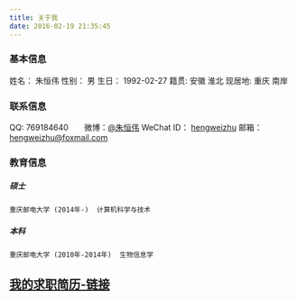```yaml
---
title: 关于我
date: 2016-02-19 21:35:45
---
```

### 基本信息
姓名： 朱恒伟
性别： 男
生日： 1992-02-27
籍贯: 安徽 淮北
现居地: 重庆 南岸

### 联系信息
QQ: 769184640　　微博：[@朱恒伟](http://weibo.com/hengweizhu)
WeChat ID： [hengweizhu](/img/mywechat.png)
邮箱： [hengweizhu@foxmail.com](mailto:hengweizhu@foxmail.com)

### 教育信息
##### 硕士
	重庆邮电大学 (2014年-)  计算机科学与技术
##### 本科
	重庆邮电大学 (2010年-2014年)  生物信息学


## [我的求职简历-链接](http://zhuhengwei.com/resume/)